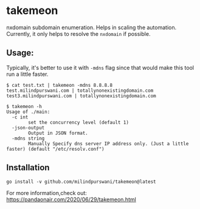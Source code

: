 # takemeon
nxdomain subdomain enumeration. Helps in scaling the automation. Currently, it only helps to resolve the `nxdomain` if possible. 

## Usage:

Typically, it's better to use it with `-mdns` flag since that would make this tool run a little faster.
```
$ cat test.txt | takemeon -mdns 8.8.8.8
test.milindpurswani.com | totallynonexistingdomain.com
test3.milindpurswani.com | totallynonexistingdomain.com
```

```
$ takemeon -h 
Usage of ./main:
  -c int
    	set the concurrency level (default 1)
  -json-output
    	Output in JSON format.
  -mdns string
    	Manually Specify dns server IP address only. (Just a little faster) (default "/etc/resolv.conf")
```

## Installation

```
go install -v github.com/milindpurswani/takemeon@latest
```

For more information,check out: https://pandaonair.com/2020/06/29/takemeon.html
